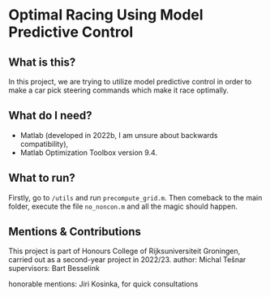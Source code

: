 # Optimal Racing Using Model Predictive Control
## What is this?
In this project, we are trying to utilize model predictive control in order to make a car pick steering commands which make it race optimally.

## What do I need?
- Matlab (developed in 2022b, I am unsure about backwards compatibility),
- Matlab Optimization Toolbox version 9.4.

## What to run?
Firstly, go to `/utils` and run `precompute_grid.m`. Then comeback to the main folder, execute the file `no_noncon.m` and all the magic should happen.

## Mentions & Contributions
This project is part of Honours College of Rijksuniversiteit Groningen, carried out as a second-year project in 2022/23.
author: Michal Tešnar
supervisors: Bart Besselink

honorable mentions: Jiri Kosinka, for quick consultations